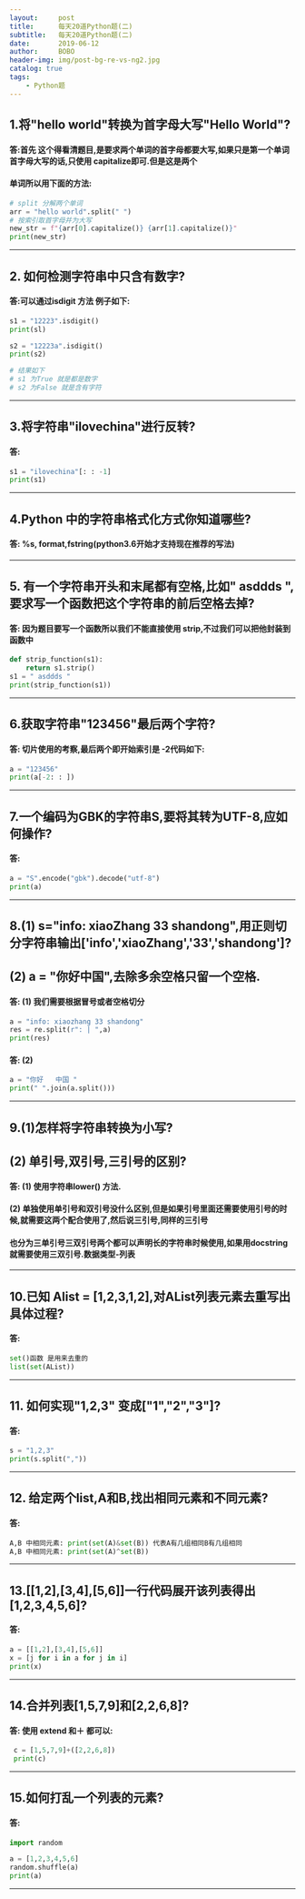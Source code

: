 ```yaml
---
layout:     post
title:      每天20道Python题(二)
subtitle:   每天20道Python题(二)
date:       2019-06-12
author:     BOBO
header-img: img/post-bg-re-vs-ng2.jpg
catalog: true
tags:
    - Python题
---
```

## 1.将"hello world"转换为首字母大写"Hello World"?
#### 答:首先 这个得看清题目,是要求两个单词的首字母都要大写,如果只是第一个单词首字母大写的话,只使用 capitalize即可.但是这是两个
#### 单词所以用下面的方法:
```python
# split 分解两个单词
arr = "hello world".split(" ")
# 按索引取首字母并为大写
new_str = f"{arr[0].capitalize()} {arr[1].capitalize()}"
print(new_str)
```
-------------------------------------------------------------------------------------------------------------

## 2. 如何检测字符串中只含有数字?
#### 答:可以通过isdigit 方法 例子如下:
```python
s1 = "12223".isdigit()
print(sl)

s2 = "12223a".isdigit()
print(s2)

# 结果如下
# s1 为True 就是都是数字
# s2 为False 就是含有字符
```

-------------------------------------------------------------------------------------------------------------

## 3.将字符串"ilovechina"进行反转?
#### 答:
```python
s1 = "ilovechina"[: : -1]
print(s1)
```
-------------------------------------------------------------------------------------------------------------

## 4.Python 中的字符串格式化方式你知道哪些?
#### 答: %s, format,fstring(python3.6开始才支持现在推荐的写法)
-------------------------------------------------------------------------------------------------------------

## 5. 有一个字符串开头和末尾都有空格,比如" asddds ",要求写一个函数把这个字符串的前后空格去掉?
#### 答: 因为题目要写一个函数所以我们不能直接使用 strip,不过我们可以把他封装到函数中
```python
def strip_function(s1):
    return s1.strip()
s1 = " asddds "
print(strip_function(s1))
```

-------------------------------------------------------------------------------------------------------------

## 6.获取字符串"123456"最后两个字符?
#### 答: 切片使用的考察,最后两个即开始索引是 -2代码如下:
```python
a = "123456"
print(a[-2: : ])
```
-------------------------------------------------------------------------------------------------------------

## 7.一个编码为GBK的字符串S,要将其转为UTF-8,应如何操作?
#### 答: 
```python
a = "S".encode("gbk").decode("utf-8")
print(a)
```
-------------------------------------------------------------------------------------------------------------

## 8.(1) s="info: xiaoZhang 33 shandong",用正则切分字符串输出['info','xiaoZhang','33','shandong']?
## (2) a = "你好中国",去除多余空格只留一个空格.
#### 答: (1) 我们需要根据冒号或者空格切分
```python
a = "info: xiaozhang 33 shandong"
res = re.split(r": | ",a)
print(res)
```
#### 答: (2)
```python
a = "你好   中国 "
print(" ".join(a.split()))
```
-------------------------------------------------------------------------------------------------------------

## 9.(1)怎样将字符串转换为小写?
## (2) 单引号,双引号,三引号的区别?
#### 答: (1) 使用字符串lower() 方法.
#### (2) 单独使用单引号和双引号没什么区别,但是如果引号里面还需要使用引号的时候,就需要这两个配合使用了,然后说三引号,同样的三引号
#### 也分为三单引号三双引号两个都可以声明长的字符串时候使用,如果用docstring就需要使用三双引号.数据类型-列表
-------------------------------------------------------------------------------------------------------------

## 10.已知 Alist = [1,2,3,1,2],对AList列表元素去重写出具体过程?
#### 答:
```python
set()函数 是用来去重的
list(set(AList))
```

-------------------------------------------------------------------------------------------------------------

## 11. 如何实现"1,2,3" 变成["1","2","3"]?
#### 答:
```python
s = "1,2,3"
print(s.split(","))
```
-------------------------------------------------------------------------------------------------------------

## 12. 给定两个list,A和B,找出相同元素和不同元素?
#### 答: 
```python
A,B 中相同元素: print(set(A)&set(B)) 代表A有几组相同B有几组相同
A,B 中相同元素: print(set(A)^set(B)) 
```

-------------------------------------------------------------------------------------------------------------

## 13.[[1,2],[3,4],[5,6]]一行代码展开该列表得出[1,2,3,4,5,6]?
#### 答: 
```python
a = [[1,2],[3,4],[5,6]]
x = [j for i in a for j in i]
print(x)
```
-------------------------------------------------------------------------------------------------------------

## 14.合并列表[1,5,7,9]和[2,2,6,8]?
#### 答: 使用 extend 和＋ 都可以:
```python
 c = [1,5,7,9]+([2,2,6,8])
 print(c)
```
-------------------------------------------------------------------------------------------------------------
## 15.如何打乱一个列表的元素?
#### 答:
```python
import random

a = [1,2,3,4,5,6]
random.shuffle(a)
print(a)
```
-------------------------------------------------------------------------------------------------------------



